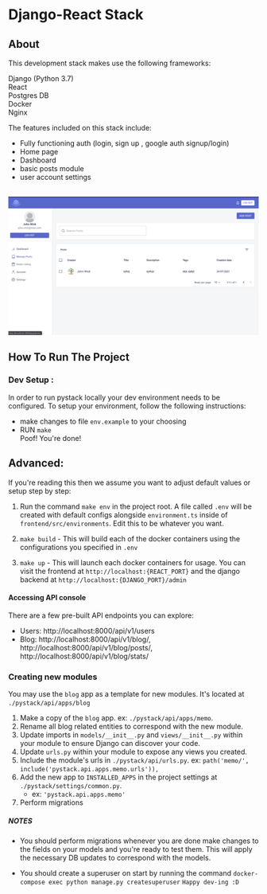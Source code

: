 # Django-React Stack

## About 
This development stack makes use the following frameworks:

Django (Python 3.7)<br>
React<br>
Postgres DB<br>
Docker<br>
Nginx

The features included on this stack include:

- Fully functioning auth (login, sign up , google auth signup/login)
- Home page
- Dashboard
- basic posts module
- user account settings


<code>
<img src='https://github.com/alissaahodge/Django-React-Stack/blob/master/ReadMeImages/Screenshot%202021-08-04%20at%207.43.30%20AM.png?raw=true'/>
</code>

## How To Run The Project 

### Dev Setup :
In order to run pystack locally your dev environment needs to be configured. To setup
your environment, follow the following instructions:
- make changes to file `env.example` to your choosing
- RUN `make`<br>
Poof! You're done!




## **Advanced:**

If you're reading this then we assume you want to adjust default values or setup step by step:

1. Run the command `make env` in the project root. A file called `.env` will be
created with default configs alongside `environment.ts` inside of 
`frontend/src/environments`. Edit this to be whatever you want.

2. `make build` - This will build each of the docker containers using the configurations you
specified in `.env`

3. `make up` - This will launch each docker containers for usage. You can visit the frontend at
`http://localhost:{REACT_PORT}` and the django backend at `http://localhost:{DJANGO_PORT}/admin`

#### Accessing API console
There are a few pre-built API endpoints you can explore:
- Users: http://localhost:8000/api/v1/users
- Blog: http://localhost:8000/api/v1/blog/, http://localhost:8000/api/v1/blog/posts/, http://localhost:8000/api/v1/blog/stats/

### Creating new modules
You may use the `blog` app as a template for new modules. It's located at `./pystack/api/apps/blog`

1. Make a copy of the `blog` app. ex: `./pystack/api/apps/memo`.
2. Rename all blog related entities to correspond with the new module.
3. Update imports in `models/__init__.py` and `views/__init__.py` within your module to ensure Django can discover your code.
4. Update `urls.py` within your module to expose any views you created.
5. Include the module's urls in `./pystack/api/urls.py`. ex: `path('memo/', include('pystack.api.apps.memo.urls')),`
6. Add the new app to `INSTALLED_APPS` in the project settings at `./pystack/settings/common.py`.
    - ex: `'pystack.api.apps.memo'`
7. Perform migrations

##### NOTES
- You should perform migrations whenever you are done make changes to the fields on 
your models and you're ready to test them. This will apply the necessary DB updates to correspond with the models.

- You should create a superuser on start by running the command `docker-compose exec python manage.py createsuperuser`
`Happy dev-ing :D`


